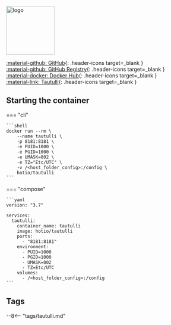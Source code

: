 <img src="https://hotio.dev/img/tautulli.png" alt="logo" height="130" width="130">

[:material-github: GitHub](https://github.com/hotio/tautulli){: .header-icons target=_blank }  
[:material-github: GitHub Registry](https://github.com/orgs/hotio/packages/container/package/tautulli){: .header-icons target=_blank }  
[:material-docker: Docker Hub](https://hub.docker.com/r/hotio/tautulli){: .header-icons target=_blank }  
[:material-link: Tautulli](https://github.com/tautulli/tautulli){: .header-icons target=_blank }  

## Starting the container

=== "cli"

    ```shell
    docker run --rm \
        --name tautulli \
        -p 8181:8181 \
        -e PUID=1000 \
        -e PGID=1000 \
        -e UMASK=002 \
        -e TZ="Etc/UTC" \
        -v /<host_folder_config>:/config \
        hotio/tautulli
    ```

=== "compose"

    ```yaml
    version: "3.7"

    services:
      tautulli:
        container_name: tautulli
        image: hotio/tautulli
        ports:
          - "8181:8181"
        environment:
          - PUID=1000
          - PGID=1000
          - UMASK=002
          - TZ=Etc/UTC
        volumes:
          - /<host_folder_config>:/config
    ```

## Tags

--8<-- "tags/tautulli.md"

